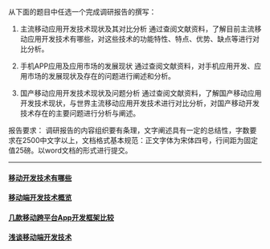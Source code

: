 从下面的题目中任选一个完成调研报告的撰写：



1. 主流移动应用开发技术现状及其对比分析
通过查阅文献资料，了解目前主流移动应用开发技术有哪些，对这些技术的功能特性、特点、优势、缺点等进行对比分析。



2. 手机APP应用及应用市场的发展现状
通过查阅文献资料，对手机应用开发、应用市场的发展现状及存在的问题进行阐述和分析。



3. 国产移动应用开发技术现状及问题分析
通过查阅文献资料，了解国产移动应用开发技术现状，与世界主流移动应用开发技术进行对比分析，对国产移动开发技术存在的主要问题进行分析与阐述。



报告要求：
调研报告的内容组织要有条理，文字阐述具有一定的总结性，字数要求在2500中文字以上，文档格式基本规范：正文字体为宋体四号，行间距为固定值25磅。以word文档的形式进行提交。


-----

#### [移动开发技术有哪些](https://juejin.cn/post/6844903829327052807)

#### [移动端开发技术概览](https://zhuanlan.zhihu.com/p/29482298)

#### [几款移动跨平台App开发框架比较](https://blog.csdn.net/qq_35393693/article/details/88998748)

#### [浅谈移动端开发技术](https://zhuanlan.zhihu.com/p/343324673)